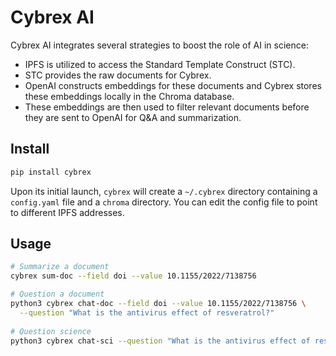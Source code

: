 # Cybrex AI

Cybrex AI integrates several strategies to boost the role of AI in science:

- IPFS is utilized to access the Standard Template Construct (STC).
- STC provides the raw documents for Cybrex.
- OpenAI constructs embeddings for these documents and Cybrex stores these embeddings locally in the Chroma database.
- These embeddings are then used to filter relevant documents before they are sent to OpenAI for Q&A and summarization.

## Install

```bash
pip install cybrex
```

Upon its initial launch, `cybrex` will create a `~/.cybrex` directory containing a `config.yaml` file and a `chroma` directory.
You can edit the config file to point to different IPFS addresses.

## Usage

```bash
# Summarize a document
cybrex sum-doc --field doi --value 10.1155/2022/7138756

# Question a document
python3 cybrex chat-doc --field doi --value 10.1155/2022/7138756 \
  --question "What is the antivirus effect of resveratrol?"
  
# Question science
python3 cybrex chat-sci --question "What is the antivirus effect of resveratrol?"
```
